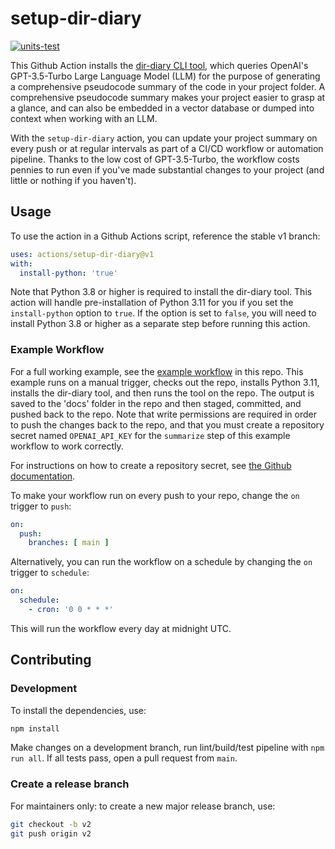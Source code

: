 # setup-dir-diary

[![units-test](https://github.com/Promptly-Technologies-LLC/setup-dir-diary/actions/workflows/test.yml/badge.svg)](https://github.com/Promptly-Technologies-LLC/setup-dir-diary/actions/workflows/test.yml)

This Github Action installs the [dir-diary CLI tool](https://github.com/Promptly-Technologies-LLC/dir-diary), which queries OpenAI's GPT-3.5-Turbo Large Language Model (LLM) for the purpose of generating a comprehensive pseudocode summary of the code in your project folder. A comprehensive pseudocode summary makes your project easier to grasp at a glance, and can also be embedded in a vector database or dumped into context when working with an LLM. 

With the `setup-dir-diary` action, you can update your project summary on every push or at regular intervals as part of a CI/CD workflow or automation pipeline. Thanks to the low cost of GPT-3.5-Turbo, the workflow costs pennies to run even if you've made substantial changes to your project (and little or nothing if you haven't).

## Usage

To use the action in a Github Actions script, reference the stable v1 branch:

```yaml
uses: actions/setup-dir-diary@v1
with:
  install-python: 'true'
```

Note that Python 3.8 or higher is required to install the dir-diary tool. This action will handle pre-installation of Python 3.11 for you if you set the `install-python` option to `true`. If the option is set to `false`, you will need to install Python 3.8 or higher as a separate step before running this action.

### Example Workflow

For a full working example, see the [example workflow](https://github.com/Promptly-Technologies-LLC/setup-dir-diary/blob/main/.github/example_workflows/summarize.yml) in this repo. This example runs on a manual trigger, checks out the repo, installs Python 3.11, installs the dir-diary tool, and then runs the tool on the repo. The output is saved to the 'docs' folder in the repo and then staged, committed, and pushed back to the repo. Note that write permissions are required in order to push the changes back to the repo, and that you must create a repository secret named `OPENAI_API_KEY` for the `summarize` step of this example workflow to work correctly.

For instructions on how to create a repository secret, see [the Github documentation](https://docs.github.com/en/codespaces/managing-codespaces-for-your-organization/managing-secrets-for-your-repository-and-organization-for-github-codespaces#adding-secrets-for-a-repository).

To make your workflow run on every push to your repo, change the `on` trigger to `push`:

```yaml
on:
  push:
    branches: [ main ]
```

Alternatively, you can run the workflow on a schedule by changing the `on` trigger to `schedule`:

```yaml
on:
  schedule:
    - cron: '0 0 * * *'
```

This will run the workflow every day at midnight UTC.

## Contributing

### Development

To install the dependencies, use:

```bash
npm install
```

Make changes on a development branch, run lint/build/test pipeline with `npm run all`. If all tests pass, open a pull request from `main`.

### Create a release branch

For maintainers only: to create a new major release branch, use:

```bash
git checkout -b v2
git push origin v2
```
